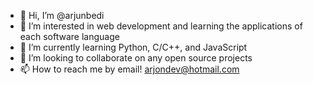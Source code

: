 - 👋 Hi, I’m @arjunbedi
- 👀 I’m interested in web development and learning the applications of each software language
- 🌱 I’m currently learning Python, C/C++, and JavaScript
- 💞️ I’m looking to collaborate on any open source projects
- 📫 How to reach me by email! arjondev@hotmail.com

<!---
arjunbedi/arjunbedi is a ✨ special ✨ repository because its `README.md` (this file) appears on your GitHub profile.
You can click the Preview link to take a look at your changes.
--->
